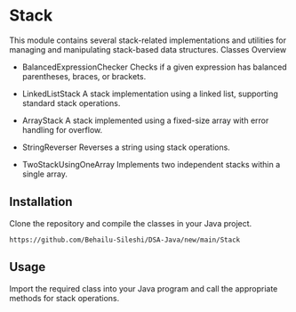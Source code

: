 # Stack
This module contains several stack-related implementations and utilities for managing and manipulating stack-based data structures.
Classes Overview

  - BalancedExpressionChecker
      Checks if a given expression has balanced parentheses, braces, or brackets.

  - LinkedListStack
      A stack implementation using a linked list, supporting standard stack operations.

  - ArrayStack
    A stack implemented using a fixed-size array with error handling for overflow.

  - StringReverser
      Reverses a string using stack operations.

  - TwoStackUsingOneArray
      Implements two independent stacks within a single array.

## Installation

Clone the repository and compile the classes in your Java project.
    
    https://github.com/Behailu-Sileshi/DSA-Java/new/main/Stack
## Usage
Import the required class into your Java program and call the appropriate methods for stack operations.
